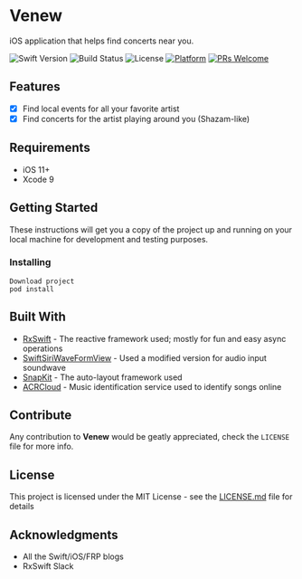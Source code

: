 # Venew

iOS application that helps find concerts near you.

![Swift Version](https://img.shields.io/badge/Swift-4.0-orange.svg)
![Build Status](    https://img.shields.io/bitbucket/pipelines/atlassian/adf-builder-javascript.svg)
![License](https://img.shields.io/badge/License-MIT-blue.svg)
[![Platform](https://img.shields.io/cocoapods/p/LFAlertController.svg?style=flat)](http://cocoapods.org/pods/LFAlertController)
[![PRs Welcome](https://img.shields.io/badge/PRs-welcome-brightgreen.svg?style=flat-square)](http://makeapullrequest.com)

## Features

- [x] Find local events for all your favorite artist
- [x] Find concerts for the artist playing around you (Shazam-like)

## Requirements

- iOS 11+
- Xcode 9

## Getting Started

These instructions will get you a copy of the project up and running on your local machine for development and testing purposes.

### Installing

```
Download project
pod install
```

## Built With


* [RxSwift](https://github.com/ReactiveX/RxSwift) - The reactive framework used; mostly for  fun and easy async operations
* [SwiftSiriWaveFormView](swiftsiriwaveformview) - Used a modified version for audio input soundwave
*  [SnapKit](https://github.com/SnapKit/SnapKit) - The auto-layout framework used
*  [ACRCloud](https://www.acrcloud.com/music-recognition) - Music identification service used to identify songs online

## Contribute

Any contribution to **Venew** would be geatly appreciated, check the ``LICENSE`` file for more info.

## License

This project is licensed under the MIT License - see the [LICENSE.md](LICENSE.md) file for details

## Acknowledgments

* All the Swift/iOS/FRP blogs
* RxSwift Slack

